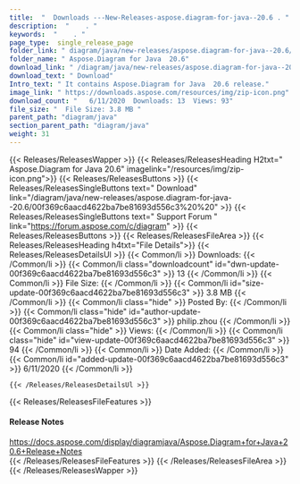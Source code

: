 ```yaml
---
title:  "  Downloads ---New-Releases-aspose.diagram-for-java--20.6 . " 
description:  "    . " 
keywords:  "    . " 
page_type:  single_release_page
folder_link: " diagram/java/new-releases/aspose.diagram-for-java--20.6/"
folder_name: " Aspose.Diagram for Java  20.6"
download_link: " /diagram/java/new-releases/aspose.diagram-for-java--20.6/00f369c6aacd4622ba7be81693d556c3"
download_text: " Download"
Intro_text: " It contains Aspose.Diagram for Java  20.6 release."
image_link: " https://downloads.aspose.com/resources/img/zip-icon.png"
download_count: "   6/11/2020  Downloads: 13  Views: 93"
file_size: "  File Size: 3.8 MB "
parent_path: "diagram/java"
section_parent_path: "diagram/java"
weight: 31 
---
```


{{< Releases/ReleasesWapper >}}
  {{< Releases/ReleasesHeading H2txt=" Aspose.Diagram for Java  20.6" imagelink="/resources/img/zip-icon.png">}}
  {{< Releases/ReleasesButtons >}}
    {{< Releases/ReleasesSingleButtons text=" Download" link="/diagram/java/new-releases/aspose.diagram-for-java--20.6/00f369c6aacd4622ba7be81693d556c3%20%20" >}}
    {{< Releases/ReleasesSingleButtons text=" Support Forum " link="https://forum.aspose.com/c/diagram" >}}
  {{< Releases/ReleasesButtons >}}
  {{< Releases/ReleasesFileArea >}}
    {{< Releases/ReleasesHeading h4txt="File Details">}}
    {{< Releases/ReleasesDetailsUl >}}
            {{< Common/li  >}} Downloads: {{< /Common/li >}} 
      {{< Common/li class="downloadcount" id="dwn-update-00f369c6aacd4622ba7be81693d556c3" >}} 13 {{< /Common/li >}} 
      {{< Common/li  >}} File Size: {{< /Common/li >}} 
      {{< Common/li id="size-update-00f369c6aacd4622ba7be81693d556c3" >}} 3.8 MB {{< /Common/li >}} 
      {{< Common/li  class="hide" >}} Posted By: {{< /Common/li >}} 
      {{< Common/li class="hide" id="author-update-00f369c6aacd4622ba7be81693d556c3" >}} philip.zhou {{< /Common/li >}} 
      {{< Common/li class="hide"  >}} Views: {{< /Common/li >}} 
      {{< Common/li class="hide" id="view-update-00f369c6aacd4622ba7be81693d556c3" >}} 94 {{< /Common/li >}} 
      {{< Common/li  >}} Date Added: {{< /Common/li >}} 
      {{< Common/li id="added-update-00f369c6aacd4622ba7be81693d556c3" >}} 6/11/2020 {{< /Common/li >}} 

    {{< /Releases/ReleasesDetailsUl >}}

  {{< Releases/ReleasesFileFeatures >}}
      <h4>Release Notes</h4><div><a href="https://docs.aspose.com/display/diagramjava/Aspose.Diagram+for+Java+20.6+Release+Notes">https://docs.aspose.com/display/diagramjava/Aspose.Diagram+for+Java+20.6+Release+Notes</a></div>
  {{< /Releases/ReleasesFileFeatures >}}
 {{< /Releases/ReleasesFileArea >}}
{{< /Releases/ReleasesWapper >}}


